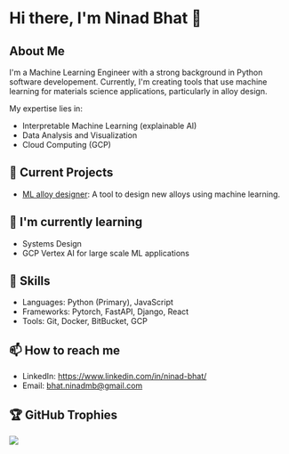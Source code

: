 # Hi there, I'm Ninad Bhat 👋

## About Me
I'm a Machine Learning Engineer with a strong background in Python software developement. Currently, I'm creating tools that use machine learning for materials science applications, particularly in alloy design.

My expertise lies in:
- Interpretable Machine Learning (explainable AI)
- Data Analysis and Visualization
- Cloud Computing (GCP)


## 🔭 Current Projects
- [ML alloy designer](https://alloydesign.me/): A tool to design new alloys using machine learning.

## 🌱 I'm currently learning
- Systems Design
- GCP Vertex AI for large scale ML applications

## 💼 Skills
- Languages: Python (Primary), JavaScript
- Frameworks: Pytorch, FastAPI, Django,  React
- Tools: Git, Docker, BitBucket, GCP

## 📫 How to reach me
- LinkedIn: https://www.linkedin.com/in/ninad-bhat/
- Email: bhat.ninadmb@gmail.com


## 🏆 GitHub Trophies
![](https://github-profile-trophy.vercel.app/?username=NinadBhat&theme=radical&no-frame=false&no-bg=true&margin-w=4)

